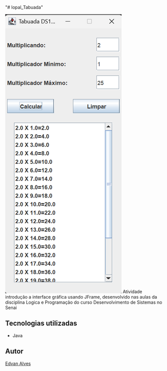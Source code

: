 "# lopal_Tabuada" 


![](Preview.png)
Atividade introdução a interface gráfica usando JFrame, desenvolvido nas aulas da disciplina Logica e Programação do curso Desenvolvimento de Sistemas no Senai

## Tecnologias utilizadas
* Java

## Autor

[Edvan Alves](https://br.linkedin.com/in/edvan-alves)